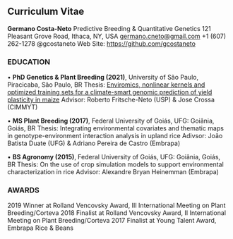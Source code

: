 ## **Curriculum Vitae**

**Germano Costa-Neto**
Predictive Breeding & Quantitative Genetics
121 Pleasant Grove Road, Ithaca, NY, USA
germano.cneto@gmail.com
+1 (607) 262-1278 @gcostaneto
Web Site: https://github.com/gcostaneto


### **EDUCATION**

• **PhD Genetics & Plant Breeding (2021)**, University of São Paulo, Piracicaba, São Paulo, BR
Thesis: [Enviromics, nonlinear kernels and optimized training sets for a climate-smart genomic prediction of yield plasticity in maize](https://github.com/gcostaneto/gcostaneto/blob/main/thesis.md)
Advisor: Roberto Fritsche-Neto (USP) & Jose Crossa (CIMMYT)

• **MS Plant Breeding (2017)**, Federal University of Goiás, UFG: Goiânia, Goiás, BR
Thesis: Integrating environmental covariates and thematic maps in genotype-environment interaction analysis in upland rice
Adivsor: João Batista Duate (UFG) & Adriano Pereira de Castro (Embrapa)

• **BS Agronomy (2015)**, Federal University of Goiás, UFG: Goiânia, Goiás, BR
Thesis: On the use of crop simulation models to support environmental characterization in rice
Advisor: Alexandre Bryan Heinemman (Embrapa)


### **AWARDS**

2019 Winner at Rolland Vencovsky Award, III International Meeting on Plant Breeding/Corteva
2018 Finalist at Rolland Vencovsky Award, II International Meeting on Plant Breeding/Corteva
2017 Finalist at Young Talent Award, Embrapa Rice & Beans
